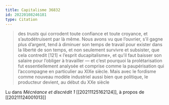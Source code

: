 ```yaml
---
title: Capitalisme 36832
id: 20220108246181
type: Citation
---
```


> des *trusts* qui corrodent toute confiance et toute croyance, et s’autodétruisent par là même. Nous avons vu que l’ouvrier, s’il gagne plus d’argent, tend à diminuer son temps de travail pour exister dans la liberté de son temps, et non seulement survivre et subsister, que cela contredit [121] « l’esprit ducapitalisme», et qu’il faut baisser son salaire pour l’obliger à travailler — et c’est pourquoi la prolétarisation fut essentiellement analysée et comprise comme la paupérisation qui l’accompagne en particulier au XIXe siècle. Mais avec le fordisme comme nouveau modèle industriel aussi bien que politique, le producteur devient, au début du XXe siècle

Lu dans *Mécréance et discrédit 1* [[20211125162124]], à propos de [[20211124001013]]
